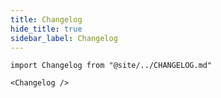 ```yaml
---
title: Changelog
hide_title: true
sidebar_label: Changelog
---
```


```mdx-code-block
import Changelog from "@site/../CHANGELOG.md"

<Changelog />
```
